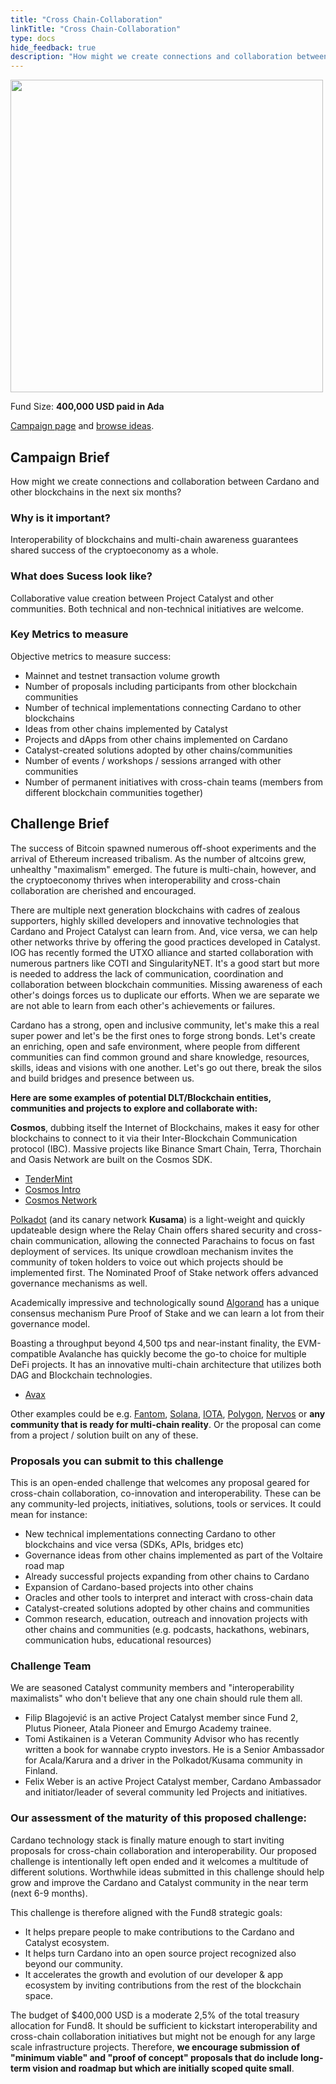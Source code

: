 ```yaml
---
title: "Cross Chain-Collaboration"
linkTitle: "Cross Chain-Collaboration"
type: docs
hide_feedback: true
description: "How might we create connections and collaboration between Cardano and other blockchains in the next six months?"
---
```

<img src="https://cardano.ideascale.com/community-library/accounts/93/936143/Public/04-Cross-Chain-Collaboration-eb2b89.png" style="width:500px;height500px">

Fund Size: **400,000 USD paid in Ada**

[Campaign page](https://cardano.ideascale.com/c/idea/381705) and [browse ideas](https://cardano.ideascale.com/c/campaigns/26436/stage/all/ideas/unspecified).

## Campaign Brief

How might we create connections and collaboration between Cardano and other blockchains in the next six months?

### Why is it important?

Interoperability of blockchains and multi-chain awareness guarantees shared success of the cryptoeconomy as a whole.

### What does Sucess look like?

Collaborative value creation between Project Catalyst and other communities. Both technical and non-technical initiatives are welcome.

### Key Metrics to measure

Objective metrics to measure success:

- Mainnet and testnet transaction volume growth
- Number of proposals including participants from other blockchain communities
- Number of technical implementations connecting Cardano to other blockchains
- Ideas from other chains implemented by Catalyst
- Projects and dApps from other chains implemented on Cardano
- Catalyst-created solutions adopted by other chains/communities
- Number of events / workshops / sessions arranged with other communities
- Number of permanent initiatives with cross-chain teams (members from different blockchain communities together)

## Challenge Brief

The success of Bitcoin spawned numerous off-shoot experiments and the arrival of Ethereum increased tribalism. As the number of altcoins grew, unhealthy "maximalism" emerged. The future is multi-chain, however, and the cryptoeconomy thrives when interoperability and cross-chain collaboration are cherished and encouraged.

There are multiple next generation blockchains with cadres of zealous supporters, highly skilled developers and innovative technologies that Cardano and Project Catalyst can learn from. And, vice versa, we can help other networks thrive by offering the good practices developed in Catalyst. IOG has recently formed the UTXO alliance and started collaboration with numerous partners like COTI and SingularityNET. It's a good start but more is needed to address the lack of communication, coordination and collaboration between blockchain communities. Missing awareness of each other's doings forces us to duplicate our efforts. When we are separate we are not able to learn from each other's achievements or failures.

Cardano has a strong, open and inclusive community, let's make this a real super power and let's be the first ones to forge strong bonds. Let's create an enriching, open and safe environment, where people from different communities can find common ground and share knowledge, resources, skills, ideas and visions with one another. Let's go out there, break the silos and build bridges and presence between us.

**Here are some examples of potential DLT/Blockchain entities, communities and projects to explore and collaborate with:**

**Cosmos**, dubbing itself the Internet of Blockchains, makes it easy for other blockchains to connect to it via their Inter-Blockchain Communication protocol (IBC). Massive projects like Binance Smart Chain, Terra, Thorchain and Oasis Network are built on the Cosmos SDK.

- [TenderMint](https://tendermint.com/sdk/)
- [Cosmos Intro](https://v1.cosmos.network/intro)
- [Cosmos Network](https://cosmos.network/ecosystem/apps)

[Polkadot](https://wiki.polkadot.network/docs/learn-video-tutorials) (and its canary network **Kusama**) is a light-weight and quickly updateable design where the Relay Chain offers shared security and cross-chain communication, allowing the connected Parachains to focus on fast deployment of services. Its unique crowdloan mechanism invites the community of token holders to voice out which projects should be implemented first. The Nominated Proof of Stake network offers advanced governance mechanisms as well.

Academically impressive and technologically sound [Algorand](https://www.algorand.com/technology) has a unique consensus mechanism Pure Proof of Stake and we can learn a lot from their governance model.

Boasting a throughput beyond 4,500 tps and near-instant finality, the EVM-compatible Avalanche has quickly become the go-to choice for multiple DeFi projects. It has an innovative multi-chain architecture that utilizes both DAG and Blockchain technologies.

- [Avax](https://www.avax.network)

Other examples could be e.g. [Fantom](https://fantom.foundation/intro-to-fantom), [Solana](https://solana.com/ecosystem), [IOTA](https://www.iota.org/), [Polygon](https://polygon.technology/get-started), [Nervos](https://www.nervos.org) or **any community that is ready for multi-chain reality**. Or the proposal can come from a project / solution built on any of these.

### Proposals you can submit to this challenge

This is an open-ended challenge that welcomes any proposal geared for cross-chain collaboration, co-innovation and interoperability. These can be any community-led projects, initiatives, solutions, tools or services. It could mean for instance:

- New technical implementations connecting Cardano to other blockchains and vice versa (SDKs, APIs, bridges etc)
- Governance ideas from other chains implemented as part of the Voltaire road map
- Already successful projects expanding from other chains to Cardano
- Expansion of Cardano-based projects into other chains
- Oracles and other tools to interpret and interact with cross-chain data
- Catalyst-created solutions adopted by other chains and communities
- Common research, education, outreach and innovation projects with other chains and communities (e.g. podcasts, hackathons,   webinars, communication hubs, educational resources)

### Challenge Team

We are seasoned Catalyst community members and "interoperability maximalists" who don't believe that any one chain should rule them all.

- Filip Blagojević is an active Project Catalyst member since Fund 2, Plutus Pioneer, Atala Pioneer and Emurgo Academy trainee.
- Tomi Astikainen is a Veteran Community Advisor who has recently written a book for wannabe crypto investors. He is a Senior Ambassador for Acala/Karura and a driver in the Polkadot/Kusama community in Finland.
- Felix Weber is an active Project Catalyst member, Cardano Ambassador and initiator/leader of several community led Projects and initiatives.

### Our assessment of the maturity of this proposed challenge:

Cardano technology stack is finally mature enough to start inviting proposals for cross-chain collaboration and interoperability. Our proposed challenge is intentionally left open ended and it welcomes a multitude of different solutions. Worthwhile ideas submitted in this challenge should help grow and improve the Cardano and Catalyst community in the near term (next 6-9 months).

This challenge is therefore aligned with the Fund8 strategic goals:
- It helps prepare people to make contributions to the Cardano and Catalyst ecosystem.
- It helps turn Cardano into an open source project recognized also beyond our community.
- It accelerates the growth and evolution of our developer & app ecosystem by inviting contributions from the rest of the blockchain space.

The budget of $400,000 USD is a moderate 2,5% of the total treasury allocation for Fund8. It should be sufficient to kickstart interoperability and cross-chain collaboration initiatives but might not be enough for any large scale infrastructure projects. Therefore, **we encourage submission of "minimum viable" and "proof of concept" proposals that do include long-term vision and roadmap but which are initially scoped quite small**.